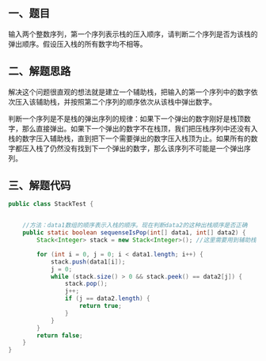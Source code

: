 ## 一、题目

输入两个整数序列，第一个序列表示栈的压入顺序，请判断二个序列是否为该栈的弹出顺序。假设压入栈的所有数字均不相等。

## 二、解题思路

解决这个问题很直观的想法就是建立一个辅助栈，把输入的第一个序列中的数字依次压入该辅助栈，并按照第二个序列的顺序依次从该栈中弹出数字。

判断一个序列是不是栈的弹出序列的规律：如果下一个弹出的数字刚好是栈顶数字，那么直接弹出。如果下一个弹出的数字不在栈顶，我们把压栈序列中还没有入栈的数字压入辅助栈，直到把下一个需要弹出的数字压入栈顶为止。如果所有的数字都压入栈了仍然没有找到下一个弹出的数字，那么该序列不可能是一个弹出序列。

## 三、解题代码

```java
public class StackTest {


    //方法：data1数组的顺序表示入栈的顺序。现在判断data2的这种出栈顺序是否正确
    public static boolean sequenseIsPop(int[] data1, int[] data2) {
        Stack<Integer> stack = new Stack<Integer>(); //这里需要用到辅助栈

        for (int i = 0, j = 0; i < data1.length; i++) {
            stack.push(data1[i]);
            j = 0;
            while (stack.size() > 0 && stack.peek() == data2[j]) {
                stack.pop();
                j++;
                if (j == data2.length) {
                    return true;
                }
            }
        }
        return false;
    }
}
```



